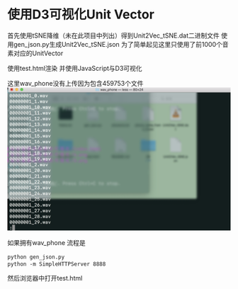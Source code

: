 # 使用D3可视化Unit Vector

首先使用tSNE降维（未在此项目中列出）得到Unit2Vec_tSNE.dat二进制文件
使用gen_json.py生成Unit2Vec_tSNE.json 为了简单起见这里只使用了前1000个音素对应的UnitVector

使用test.html渲染 并使用JavaScript与D3可视化

这里wav_phone没有上传因为包含459753个文件
![wav_phone](wav_phone.png)

如果拥有wav_phone 流程是

```
python gen_json.py
python -m SimpleHTTPServer 8888
```
然后浏览器中打开test.html

